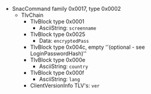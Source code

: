   * SnacCommand family 0x0017, type 0x0002
    * TlvChain
      * TlvBlock type 0x0001
        * AsciiString: `screenname`
      * TlvBlock type 0x0025
        * Data: `encryptedPass`
      * TlvBlock type 0x004c, empty ''(optional - see LoginPasswordHash)''
      * TlvBlock type 0x000e
        * AsciiString: `country`
      * TlvBlock type 0x000f
        * AsciiString: `lang`
      * ClientVersionInfo TLV's: `ver`